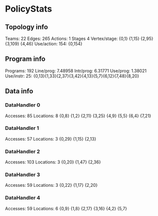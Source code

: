 # PolicyStats
## Topology info
Teams:		22
Edges:		265
Actions:	1
Stages		4
Vertex/stage:	{0,1} {1,15} {2,95} {3,109} {4,46} 
Use/action:	154: {0,154} 

## Program info
Programs:	192
Line/prog:	7.48958
Intr/prog:	6.31771
Use/prog:	1.38021
Use/instr:	25: {0,13}{1,33}{2,37}{3,42}{4,13}{5,7}{6,12}{7,48}{8,20}

## Data info

### DataHandler 0
Accesses:	85
Locations:	8
{0,8} {1,2} {2,11} {3,25} {4,9} {5,5} {6,4} {7,21} 

### DataHandler 1
Accesses:	57
Locations:	3
{0,29} {1,15} {2,13} 

### DataHandler 2
Accesses:	103
Locations:	3
{0,20} {1,47} {2,36} 

### DataHandler 3
Accesses:	59
Locations:	3
{0,22} {1,17} {2,20} 

### DataHandler 4
Accesses:	59
Locations:	6
{0,9} {1,8} {2,17} {3,16} {4,2} {5,7} 